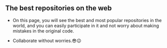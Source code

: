## The best repositories on the web 
- On this page, you will see the best and most popular repositories in the world, and you can easily participate in it and not worry about making mistakes in the original code.


- Collaborate without worries.😎😉
